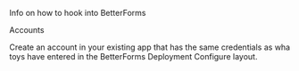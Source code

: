 Info on how to hook into BetterForms



Accounts



Create an account in your existing app that has the same credentials as wha toys have entered in the BetterForms Deployment Configure layout.

